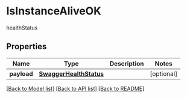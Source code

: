 # IsInstanceAliveOK

healthStatus
## Properties
Name | Type | Description | Notes
------------ | ------------- | ------------- | -------------
**payload** | [**SwaggerHealthStatus**](SwaggerHealthStatus.md) |  | [optional] 

[[Back to Model list]](../README.md#documentation-for-models) [[Back to API list]](../README.md#documentation-for-api-endpoints) [[Back to README]](../README.md)


